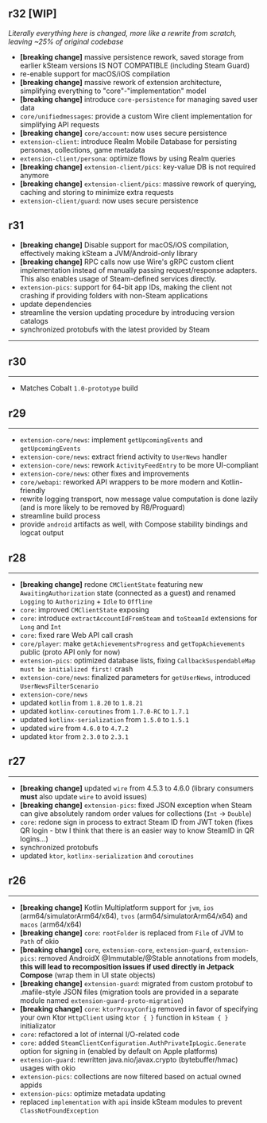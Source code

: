 ## r32 [WIP]

*Literally everything here is changed, more like a rewrite from scratch, leaving ~25% of original codebase*

- **[breaking change]** massive persistence rework, saved storage from earlier kSteam versions IS NOT COMPATIBLE (including Steam Guard)
- re-enable support for macOS/iOS compilation
- **[breaking change]** massive rework of extension architecture, simplifying everything to "core"-"implementation" model
- **[breaking change]** introduce `core-persistence` for managing saved user data
- `core/unifiedmessages`: provide a custom Wire client implementation for simplifying API requests
- **[breaking change]** `core/account`: now uses secure persistence
- `extension-client`: introduce Realm Mobile Database for persisting personas, collections, game metadata  
- `extension-client/persona`: optimize flows by using Realm queries
- **[breaking change]** `extension-client/pics`: key-value DB is not required anymore
- **[breaking change]** `extension-client/pics`: massive rework of querying, caching and storing to minimize extra requests
- `extension-client/guard`: now uses secure persistence

## r31

- **[breaking change]** Disable support for macOS/iOS compilation, effectively making kSteam a JVM/Android-only library
- **[breaking change]** RPC calls now use Wire's gRPC custom client implementation instead of manually passing request/response adapters. This also enables usage of Steam-defined services directly.
- `extension-pics`: support for 64-bit app IDs, making the client not crashing if providing folders with non-Steam applications 
- update dependencies
- streamline the version updating procedure by introducing version catalogs
- synchronized protobufs with the latest provided by Steam

---

## r30

---

- Matches Cobalt `1.0-prototype` build

## r29

---

- `extension-core/news`: implement `getUpcomingEvents` and `getUpcomingEvents`
- `extension-core/news`: extract friend activity to `UserNews` handler
- `extension-core/news`: rework `ActivityFeedEntry` to be more UI-compliant
- `extension-core/news`: other fixes and improvements
- `core/webapi`: reworked API wrappers to be more modern and Kotlin-friendly
- rewrite logging transport, now message value computation is done lazily (and is more likely to be removed by R8/Proguard)
- streamline build process
- provide `android` artifacts as well, with Compose stability bindings and logcat output

## r28

---

- **[breaking change]** redone `CMClientState` featuring new `AwaitingAuthorization` state (connected as a guest) and renamed `Logging` to `Authorizing` + `Idle` to `Offline`
- `core`: improved `CMClientState` exposing
- `core`: introduce `extractAccountIdFromSteam` and `toSteamId` extensions for `Long` and `Int`
- `core`: fixed rare Web API call crash
- `core/player`: make `getAchievementsProgress` and `getTopAchievements` public (proto API only for now)
- `extension-pics`: optimized database lists, fixing `CallbackSuspendableMap must be initialized first!` crash
- `extension-core/news`: finalized parameters for `getUserNews`, introduced `UserNewsFilterScenario`
- `extension-core/news`
- updated `kotlin` from `1.8.20` to `1.8.21`
- updated `kotlinx-coroutines` from `1.7.0-RC` to `1.7.1`
- updated `kotlinx-serialization` from `1.5.0` to `1.5.1`
- updated `wire` from `4.6.0` to `4.7.2`
- updated `ktor` from `2.3.0` to `2.3.1`

## r27

---

- **[breaking change]** updated `wire` from 4.5.3 to 4.6.0 (library consumers **must** also update `wire` to avoid issues)
- **[breaking change]** `extension-pics`: fixed JSON exception when Steam can give absolutely random order values for collections (`Int` -> `Double`)
- `core`: redone sign in process to extract Steam ID from JWT token (fixes QR login - btw I think that there is an easier way to know SteamID in QR logins...) 
- synchronized protobufs
- updated `ktor`, `kotlinx-serialization` and `coroutines`

## r26

---

- **[breaking change]** Kotlin Multiplatform support for `jvm`, `ios` (arm64/simulatorArm64/x64), `tvos` (arm64/simulatorArm64/x64) and `macos` (arm64/x64)
- **[breaking change]** `core`: `rootFolder` is replaced from `File` of JVM to `Path` of okio
- **[breaking change]** `core`, `extension-core`, `extension-guard`, `extension-pics`: removed AndroidX @Immutable/@Stable annotations from models, **this will lead to recomposition issues if used directly in Jetpack Compose** (wrap them in UI state objects)
- **[breaking change]** `extension-guard`: migrated from custom protobuf to .mafile-style JSON files (migration tools are provided in a separate module named `extension-guard-proto-migration`)
- **[breaking change]** `core`: `ktorProxyConfig` removed in favor of specifying your own Ktor `HttpClient` using `ktor { }` function in `kSteam { }` initializator
- `core`: refactored a lot of internal I/O-related code
- `core`: added `SteamClientConfiguration.AuthPrivateIpLogic.Generate` option for signing in (enabled by default on Apple platforms)
- `extension-guard`: rewritten java.nio/javax.crypto (bytebuffer/hmac) usages with okio
- `extension-pics`: collections are now filtered based on actual owned appids
- `extension-pics`: optimize metadata updating
- replaced `implementation` with `api` inside kSteam modules to prevent `ClassNotFoundException`